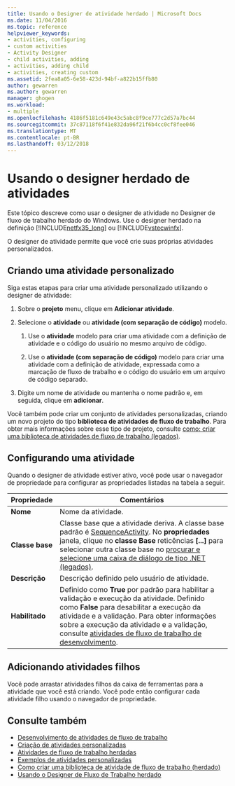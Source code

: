 ```yaml
---
title: Usando o Designer de atividade herdado | Microsoft Docs
ms.date: 11/04/2016
ms.topic: reference
helpviewer_keywords:
- activities, configuring
- custom activities
- Activity Designer
- child activities, adding
- activities, adding child
- activities, creating custom
ms.assetid: 2fea8a05-6e58-423d-94bf-a822b15ffb80
author: gewarren
ms.author: gewarren
manager: ghogen
ms.workload:
- multiple
ms.openlocfilehash: 4186f5181c649e43c5abc8f9ce777c2d57a7bc44
ms.sourcegitcommit: 37c87118f6f41e832da96f21f6b4cc0cf8fee046
ms.translationtype: MT
ms.contentlocale: pt-BR
ms.lasthandoff: 03/12/2018
---
```

# <a name="using-the-legacy-activity-designer"></a>Usando o designer herdado de atividades
Este tópico descreve como usar o designer de atividade no Designer de fluxo de trabalho herdado do Windows. Use o designer herdado na definição [!INCLUDE[netfx35_long](../workflow-designer/includes/netfx35_long_md.md)] ou [!INCLUDE[vstecwinfx](../workflow-designer/includes/vstecwinfx_md.md)].

 O designer de atividade permite que você crie suas próprias atividades personalizados.

## <a name="creating-a-custom-activity"></a>Criando uma atividade personalizado
 Siga estas etapas para criar uma atividade personalizado utilizando o designer de atividade:

1.  Sobre o **projeto** menu, clique em **Adicionar atividade**.

2.  Selecione o **atividade** ou **atividade (com separação de código)** modelo.

    1.  Use o **atividade** modelo para criar uma atividade com a definição de atividade e o código do usuário no mesmo arquivo de código.

    2.  Use o **atividade (com separação de código)** modelo para criar uma atividade com a definição de atividade, expressada como a marcação de fluxo de trabalho e o código do usuário em um arquivo de código separado.

3.  Digite um nome de atividade ou mantenha o nome padrão e, em seguida, clique em **adicionar**.

 Você também pode criar um conjunto de atividades personalizadas, criando um novo projeto do tipo **biblioteca de atividades de fluxo de trabalho**. Para obter mais informações sobre esse tipo de projeto, consulte [como: criar uma biblioteca de atividades de fluxo de trabalho (legados)](../workflow-designer/how-to-create-a-workflow-activity-library-legacy.md).

## <a name="configuring-an-activity"></a>Configurando uma atividade
 Quando o designer de atividade estiver ativo, você pode usar o navegador de propriedade para configurar as propriedades listadas na tabela a seguir.

|Propriedade|Comentários|
|--------------|--------------|
|**Nome**|Nome da atividade.|
|**Classe base**|Classe base que a atividade deriva. A classe base padrão é [SequenceActivity](http://go.microsoft.com/fwlink?LinkID=65020). No **propriedades** janela, clique no **classe Base** reticências **[...]**  para selecionar outra classe base no [procurar e selecione uma caixa de diálogo de tipo .NET (legados)](../workflow-designer/browse-and-select-a-dotnet-type-dialog-box-legacy.md).|
|**Descrição**|Descrição definido pelo usuário de atividade.|
|**Habilitado**|Definido como **True** por padrão para habilitar a validação e execução da atividade. Definido como **False** para desabilitar a execução da atividade e a validação. Para obter informações sobre a execução da atividade e a validação, consulte [atividades de fluxo de trabalho de desenvolvimento](http://go.microsoft.com/fwlink?LinkID=65024).|

## <a name="adding-child-activities"></a>Adicionando atividades filhos
 Você pode arrastar atividades filhos da caixa de ferramentas para a atividade que você está criando. Você pode então configurar cada atividade filho usando o navegador de propriedade.

## <a name="see-also"></a>Consulte também

- [Desenvolvimento de atividades de fluxo de trabalho](http://go.microsoft.com/fwlink?LinkID=65024)
- [Criação de atividades personalizadas](http://go.microsoft.com/fwlink?LinkID=65021)
- [Atividades de fluxo de trabalho herdadas](../workflow-designer/legacy-workflow-activities.md)
- [Exemplos de atividades personalizadas](http://go.microsoft.com/fwlink?LinkID=65022)
- [Como criar uma biblioteca de atividade de fluxo de trabalho (herdado)](../workflow-designer/how-to-create-a-workflow-activity-library-legacy.md)
- [Usando o Designer de Fluxo de Trabalho herdado](../workflow-designer/using-the-legacy-workflow-designer.md)